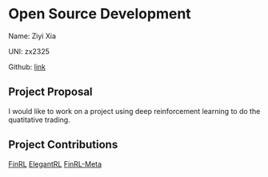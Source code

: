 # Open Source Development

Name: Ziyi Xia

UNI: zx2325

Github: [link]([https://github.com/timkpaine](https://github.com/ZiyiXia))


## Project Proposal
I would like to work on a project using deep reinforcement learning to do the quatitative trading.

## Project Contributions
[FinRL](https://github.com/AI4Finance-Foundation/FinRL)
[ElegantRL](https://github.com/AI4Finance-Foundation/ElegantRL)
[FinRL-Meta](https://github.com/AI4Finance-Foundation/FinRL-Meta)

